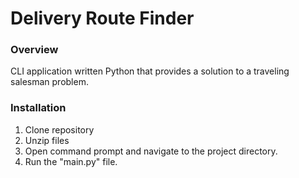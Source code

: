 # Delivery Route Finder
### Overview
CLI application written Python that provides a solution to a traveling salesman problem.

### Installation
1. Clone repository
2. Unzip files
3. Open command prompt and navigate to the project directory.
4. Run the "main.py" file.


